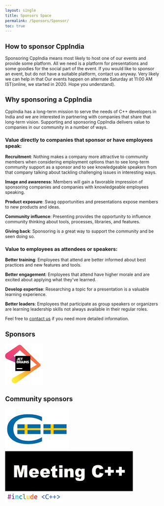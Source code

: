 ```yaml
---
layout: single
title: Sponsors Space
permalink: /Sponsors/Sponsor/
toc: true
---
```


## How to sponsor CppIndia

Sponsoring CppIndia means most likely to host one of our events and provide some platform. All we need is a platform for presentations and some goodies for the social part of the event.
If you would like to sponsor an event, but do not have a suitable platform, contact us anyway. Very likely we can help in that
Our events happen on alternate Saturday at 11:00 AM IST(online, we started in 2020. Hope you understand).


## Why sponsoring a CppIndia

CppIndia has a long-term mission to serve the needs of C++ developers in India and we are interested in partnering with companies that share that long-term vision.
Supporting and sponsoring CppIndia delivers value to companies in our community in a number of ways.

### Value directly to companies that sponsor or have employees speak:

**Recruitment**: Nothing makes a company more attractive to community members when considering employment options than to see long-term community support as a sponsor and to see knowledgeable speakers from that company talking about tackling challenging issues in interesting ways.

**Image and awareness**: Members will gain a favorable impression of sponsoring companies and companies with knowledgeable employees speaking.

**Product exposure**: Swag opportunities and presentations expose members to new products and ideas.

**Community influence**: Presenting provides the opportunity to influence community thinking about tools, processes, libraries, and features.

**Giving back**: Sponsoring is a great way to support the community and be seen doing so.

### Value to employees as attendees or speakers:

**Better training**: Employees that attend are better informed about best practices and new features and tools.

**Better engagement**: Employees that attend have higher morale and are excited about applying what they've learned.

**Develop expertise**: Researching a topic for a presentation is a valuable learning experience.

**Better leaders**: Employees that participate as group speakers or organizers are learning leadership skills not always available in their regular roles.

Feel free to [contact us](https://www.cppindia.co.in/_pages/contact/) if you need more detailed information.

## Sponsors
[![jetbrains](jetbrains.png)](https://www.jetbrains.com)

## Community sponsors

[![C++ User Groups of Sweden](SwedenCppOfficial.png)](https://www.swedencpp.se/)
[![Meeting C++](meeting_cpp.png)](https://www.meetingcpp.com)
[![#include<C++>](include_logo.png)](https://www.includecpp.org/)
